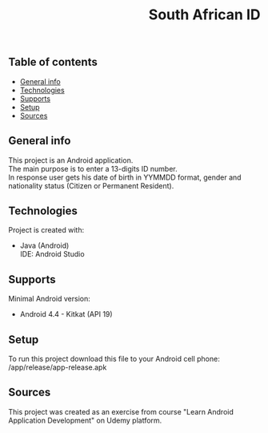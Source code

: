 <h1 align="right">South African ID</h1><br>

## Table of contents
* [General info](#general-info)
* [Technologies](#technologies)
* [Supports](#supports)
* [Setup](#setup)
* [Sources](#sources)

## General info
This project is an Android application.  
The main purpose is to enter a 13-digits ID number.  
In response user gets his date of birth in YYMMDD format, gender and nationality status (Citizen or Permanent Resident).
	
## Technologies
Project is created with:
* Java (Android)  
IDE: Android Studio

## Supports
Minimal Android version:
* Android 4.4 - Kitkat (API 19)

## Setup
To run this project download this file to your Android cell phone: /app/release/app-release.apk

## Sources
This project was created as an exercise from course "Learn Android Application Development" on Udemy platform.
